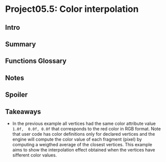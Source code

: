# Project05.5: Color interpolation

## Intro

## Summary

## Functions Glossary

## Notes

## Spoiler

## Takeaways

* In the previous example all vertices had the same color attribute value `1.0f,  0.0f, 0.0f` that corresponds to the red color in RGB format. Note that user code has color definitions only for declared vertices and the engine will compute the color value of each fragment (pixel) by computing a weigthed average of the closest vertices. This example aims to show the interpolation effect obtained when the vertices have sifferent color values.